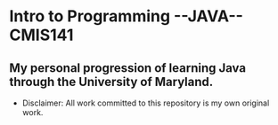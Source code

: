 # Intro to Programming --JAVA-- CMIS141

## My personal progression of learning Java through the University of Maryland.

+ Disclaimer: All work committed to this repository is my own original work.
